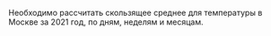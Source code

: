 Необходимо рассчитать скользящее среднее для температуры в Москве за 2021 год, по дням, неделям и месяцам.
